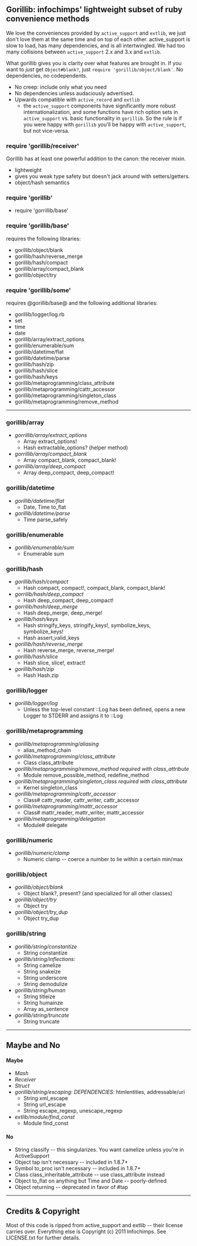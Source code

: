 
## Gorillib: infochimps' lightweight subset of ruby convenience methods

We love the conveniences provided by `active_support` and `extlib`, we just don't love them at the same time and on top of each other. active_support is slow to load, has many dependencies, and is all intertwingled. We had too many collisions between `active_support` 2.x and 3.x and `extlib`. 

What gorillib gives you is clarity over what features are brought in. If you want to *just* get `Object#blank?`, just `require 'gorillib/object/blank'`. No dependencies, no codependents.

* No creep: include only what you need
* No dependencies unless audaciously advertised.
* Upwards compatible with `active_record` and `extlib`
  - the `active_support` components have significantly more robust internationalization, and some functions have rich option sets in `active_support` vs. basic functionality in `gorillib`.  So the rule is if you were happy with `gorillib` you'll be happy with `active_support`, but not vice-versa.

### require 'gorillib/receiver'

Gorillib has at least one powerful addition to the canon: the receiver mixin.

* lightweight
* gives you weak type safety but doesn't jack around with setters/getters.
* object/hash semantics
  
### require 'gorillib'

* require 'gorrillib/base'

### require 'gorillib/base'

requires the following libraries:

* gorillib/object/blank
* gorillib/hash/reverse_merge
* gorillib/hash/compact
* gorillib/array/compact_blank
* gorillib/object/try

### require 'gorillib/some'

requires @gorillib/base@ and the following additional libraries:

* gorillib/logger/log.rb
* set
* time
* date
* gorillib/array/extract_options
* gorillib/enumerable/sum
* gorillib/datetime/flat
* gorillib/datetime/parse
* gorillib/hash/zip
* gorillib/hash/slice
* gorillib/hash/keys
* gorillib/metaprogramming/class_attribute
* gorillib/metaprogramming/cattr_accessor
* gorillib/metaprogramming/singleton_class
* gorillib/metaprogramming/remove_method

---------------------------------------------------------------------------

### gorillib/array

* *gorrillib/array/extract_options*
  - Array       extract_options!
  - Hash        extractable_options? (helper method)
* *gorrillib/array/compact_blank*
  - Array       compact_blank, compact_blank!
* *gorrillib/array/deep_compact*
  - Array       deep_compact, deep_compact!

### gorillib/datetime

* *gorillib/datetime/flat*
  - Date, Time	to_flat
* *gorillib/datetime/parse*
  - Time        parse_safely

### gorillib/enumerable

* *gorillib/enumerable/sum*
  - Enumerable  sum
  
### gorillib/hash

* *gorillib/hash/compact*
  - Hash        compact, compact!, compact_blank, compact_blank!
* *gorrilib/hash/deep_compact*
  - Hash        deep_compact, deep_compact!
* *gorrilib/hash/deep_merge*
  - Hash        deep_merge, deep_merge!
* *gorillib/hash/keys*
  - Hash        stringify_keys, stringify_keys!, symbolize_keys, symbolize_keys!
  - Hash        assert_valid_keys
* *gorillib/hash/reverse_merge*
  - Hash        reverse_merge, reverse_merge!
* *gorillib/hash/slice*
  - Hash        slice, slice!, extract!
* *gorillib/hash/zip*
  - Hash        Hash.zip

### gorillib/logger

* *gorillib/logger/log*
  - Unless the top-level constant ::Log has been defined, opens a new Logger to STDERR and assigns it to ::Log

### gorillib/metaprogramming

* *gorillib/metaprogramming/aliasing*
  - alias_method_chain
* *gorillib/metaprogramming/class_attribute*
  - Class       class_attribute
* *gorillib/metaprogramming/remove_method* _required with class_attribute_
  - Module      remove_possible_method, redefine_method
* *gorillib/metaprogramming/singleton_class* _required with class_attribute_
  - Kernel      singleton_class
* *gorillib/metaprogramming/cattr_accessor*
  - Class#      cattr_reader, cattr_writer, cattr_accessor
* *gorillib/metaprogramming/mattr_accessor*
  - Class#      mattr_reader, mattr_writer, mattr_accessor
* *gorillib/metaprogramming/delegation*
  - Module#     delegate

### gorillib/numeric

* *gorillib/numeric/clamp*
  - Numeric     clamp -- coerce a number to lie within a certain min/max

### gorillib/object

* *gorillib/object/blank*
  - Object      blank?, present?  (and specialized for all other classes)
* *gorillib/object/try*
  - Object      try
* *gorillib/object/try_dup*
  - Object      try_dup

### gorillib/string

* *gorillib/string/constantize*
  - String	constantize
* *gorillib/string/inflections*:
  - String	camelize
  - String	snakeize
  - String	underscore
  - String	demodulize
* *gorillib/string/human*
  - String	titleize
  - String	humainze
  - Array	as_sentence
* *gorillib/string/truncate*
  - String	truncate

---------------------------------------------------------------------------

## Maybe and No

#### Maybe

* *Mash*
* *Receiver*
* *Struct*
* *gorillib/string/escaping*: _DEPENDENCIES_: htmlentities, addressable/uri
  - String	 xml_escape
  - String	 url_escape
  - String	 escape_regexp, unescape_regexp
* *extlib/module/find_const*
  - Module      find_const

#### No

* String        classify -- this singularizes. You want camelize unless you're in ActiveSupport
* Object        tap     isn't necessary -- included in 1.8.7+
* Symbol        to_proc isn't necessary -- included in 1.8.7+
* Class         class_inheritable_attribute -- use class_attribute instead
* Object        to_flat on anything but Time and Date -- poorly-defined
* Object        returning -- deprecated in favor of #tap

---------------------------------------------------------------------------

## Credits & Copyright

Most of this code is ripped from active_support and extlib -- their license
carries over. Everything else is Copyright (c) 2011 Infochimps. See LICENSE.txt
for further details.

